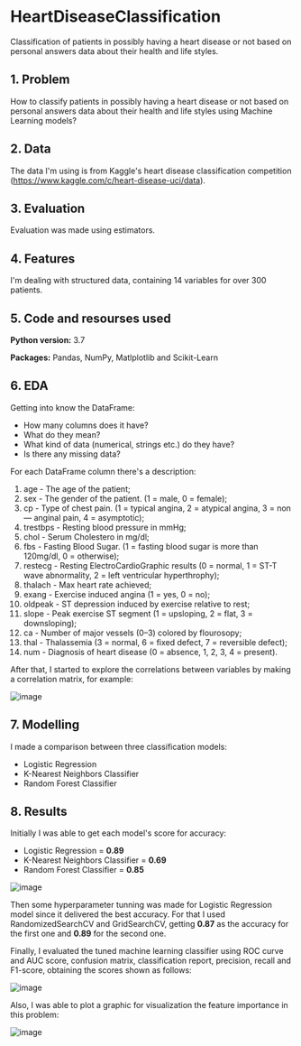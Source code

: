 # HeartDiseaseClassification 
Classification of patients in possibly having a heart disease or not based on personal answers data about their health and life styles.

## 1. Problem
How to classify patients in possibly having a heart disease or not based on personal answers data about their health and life styles using Machine Learning models?

## 2. Data
The data I'm using is from Kaggle's heart disease classification competition (https://www.kaggle.com/c/heart-disease-uci/data).

## 3. Evaluation
Evaluation was made using estimators.

## 4. Features
I'm dealing with structured data, containing 14 variables for over 300 patients.

## 5. Code and resourses used
**Python version:** 3.7

**Packages:** Pandas, NumPy, Matlplotlib and Scikit-Learn

## 6. EDA
Getting into know the DataFrame:
* How many columns does it have?
* What do they mean?
* What kind of data (numerical, strings etc.) do they have?
* Is there any missing data?

For each DataFrame column there's a description:
1. age - The age of the patient;
2. sex - The gender of the patient. (1 = male, 0 = female);
3. cp - Type of chest pain. (1 = typical angina, 2 = atypical angina, 3 = non — anginal pain, 4 = asymptotic);
4. trestbps - Resting blood pressure in mmHg;
5. chol - Serum Cholestero in mg/dl;
6. fbs - Fasting Blood Sugar. (1 = fasting blood sugar is more than 120mg/dl, 0 = otherwise);
7. restecg - Resting ElectroCardioGraphic results (0 = normal, 1 = ST-T wave abnormality, 2 = left ventricular hyperthrophy);
8. thalach - Max heart rate achieved;
9. exang - Exercise induced angina (1 = yes, 0 = no);
10. oldpeak - ST depression induced by exercise relative to rest;
11. slope - Peak exercise ST segment (1 = upsloping, 2 = flat, 3 = downsloping);
12. ca - Number of major vessels (0–3) colored by flourosopy;
13. thal - Thalassemia (3 = normal, 6 = fixed defect, 7 = reversible defect);
14. num - Diagnosis of heart disease (0 = absence, 1, 2, 3, 4 = present).

After that, I started to explore the correlations between variables by making a correlation matrix, for example:

![image](https://user-images.githubusercontent.com/106838561/233213143-59c5e135-16d3-4783-a250-ac51d974ab58.png)

## 7. Modelling
I made a comparison between three classification models:
* Logistic Regression
* K-Nearest Neighbors Classifier
* Random Forest Classifier

## 8. Results
Initially I was able to get each model's score for accuracy:
* Logistic Regression = **0.89**
* K-Nearest Neighbors Classifier = **0.69**
* Random Forest Classifier = **0.85**


![image](https://user-images.githubusercontent.com/106838561/233213904-1aa8eb94-b1c1-4aa0-8e5f-62dde49bc29e.png)

Then some hyperparameter tunning was made for Logistic Regression model since it delivered the best accuracy. For that I used RandomizedSearchCV and GridSearchCV, getting **0.87** as the accuracy for the first one and **0.89** for the second one.

Finally, I evaluated the tuned machine learning classifier using ROC curve and AUC score, confusion matrix, classification report, precision, recall and F1-score, obtaining the scores shown as follows:

![image](https://user-images.githubusercontent.com/106838561/233215522-302d49c0-debd-42a9-9410-843ce0165263.png)

Also, I was able to plot a graphic for visualization the feature importance in this problem:

![image](https://user-images.githubusercontent.com/106838561/233215721-6f3342ba-27c5-41bf-878d-1adbe93cf11e.png)
